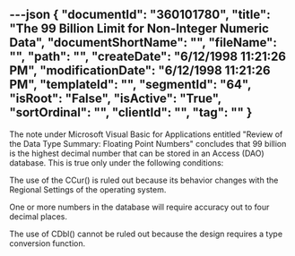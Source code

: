 ---json
{
  "documentId": "360101780",
  "title": "The 99 Billion Limit for Non-Integer Numeric Data",
  "documentShortName": "",
  "fileName": "",
  "path": "",
  "createDate": "6/12/1998 11:21:26 PM",
  "modificationDate": "6/12/1998 11:21:26 PM",
  "templateId": "",
  "segmentId": "64",
  "isRoot": "False",
  "isActive": "True",
  "sortOrdinal": "",
  "clientId": "",
  "tag": ""
}
---

The note under Microsoft Visual Basic for Applications entitled &quot;Review of the Data Type Summary: Floating Point Numbers&quot; concludes that 99 billion is the highest decimal number that can be stored in an Access (DAO) database. This is true only under the following conditions:

The use of the CCur() is ruled out because its behavior changes with the Regional Settings of the operating system.

One or more numbers in the database will require accuracy out to four decimal places.

The use of CDbl() cannot be ruled out because the design requires a type conversion function.
